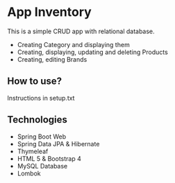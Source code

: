 # App Inventory

This is a simple CRUD app with relational database.

- Creating Category and displaying them
- Creating, displaying, updating and deleting Products
- Creating, editing Brands


## How to use?

Instructions in setup.txt

## Technologies

- Spring Boot Web
- Spring Data JPA & Hibernate
- Thymeleaf
- HTML 5 & Bootstrap 4
- MySQL Database
- Lombok

